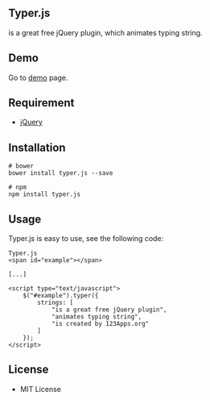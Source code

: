 ## Typer.js
is a great free jQuery plugin, which animates typing string.

## Demo
Go to [demo](http://123apps.org/typer.js) page.

## Requirement
* [jQuery](https://jquery.com/)

## Installation
```
# bower
bower install typer.js --save

# npm
npm install typer.js
```

## Usage
Typer.js is easy to use, see the following code:
```
Typer.js 
<span id="example"></span>

[...]

<script type="text/javascript">
	$("#example").typer({
		strings: [
			"is a great free jQuery plugin",
			"animates typing string",
			"is created by 123Apps.org"
		]
	});
</script>
```

## License
* MIT License